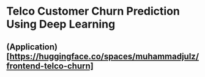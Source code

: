 
# Telco Customer Churn Prediction Using Deep Learning
## (Application)[https://huggingface.co/spaces/muhammadjulz/frontend-telco-churn]
